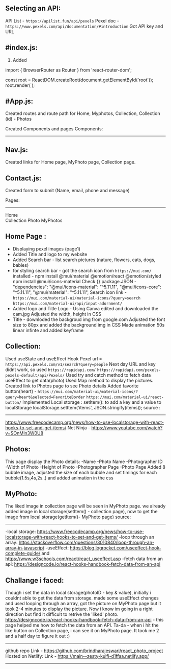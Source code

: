 Selecting an API:
-----------------
API List - `https://apilist.fun/api/pexels`
Pexel doc -`https://www.pexels.com/api/documentation/#introduction`
Got API key and URL

#index.js:
---------
1. Added

import { BrowserRouter as Router } from 'react-router-dom';

const root = ReactDOM.createRoot(document.getElementById('root'));
root.render(
  <Router>
    <App />
  </Router>
);

#App.js:
--------
Created routes and route path for Home, Myphotos, Collection, Collection (id) - Photos

Created Components and pages
Components:
**********
Nav.js:
-------
Created links for Home page, MyPhoto page, Collection page.

Contact.js:
-----------
Created form to submit (Name, email, phone and message)

Pages:
******
Home  
Collection
Photo
MyPhotos

Home Page :
---------
* Displaying pexel images (page1)
* Added Title and logo to my website
* Added Search bar - list search pictures (nature, flowers, cats, dogs, babies)
* for styling search bar - got the search icon from `https://mui.com/`
  installed - npm install @mui/material @emotion/react @emotion/styled
  npm install @mui/icons-material
  Check {} package.JSON - "dependencies": 
    "@mui/icons-material": "^5.11.11",
    "@mui/icons-core": "^5.11.11",
    "@mui/material": "^5.11.11",
  Search icon link - `https://mui.com/material-ui/material-icons/?query=search`
  `https://mui.com/material-ui/api/input-adornment/`
* Added logo and Title
  Logo - Using Canva edited and downloaded the cam.jpg 
  Adjusted the width, height in CSS
* Title - downloded the backgroud img from google.com
  Adjusted the font size to 80px and added the background img in CSS
  Made animation 50s linear infinte and added keyframe

Collection:
------------  
Used useState and useEffect Hook
Pexel url = `https://api.pexels.com/v1/search?query=people`
Next day URL and key didnt work, so used `https://rapidapi.com/`
`https://rapidapi.com/pexels-pexels-default/api/Pexels/`
Used try and catch method to fetch data
useEffect to get data(photo)
Used Map method to display the pictures.
Created link to Photos page to see Photo details
Added favorite button(heart) - `https://mui.com/material-ui/material-icons/?query=heart&selected=FavoriteBorder`
`https://mui.com/material-ui/react-button/`
Implemented Local storage :
setItem(): to add a key and a value to localStorage
localStorage.setItem('items', JSON.stringify(items));
source : 
*********
https://www.freecodecamp.org/news/how-to-use-localstorage-with-react-hooks-to-set-and-get-items/
Net Ninja - https://www.youtube.com/watch?v=SOnMln3W0U8


Photos:
--------
This page display the Photo details:
 -Name
 -Photo Name
 -Photographer ID
 -Width of Photo
 -Height of Photo
 -Photographer Page
 -Photo Page
Added 8 bubble image, adjusted the size of each bubble
and set timings for each bubble(1.5s,4s,2s..) and added animation in the css

MyPhoto:
---------
The liked image in collection page will be seen in MyPhoto page.
we already added image in local storage(setItem() - collection page),
now to get the image from local storage(getItem()- MyPhoto page)
source:
********
-local storage: https://www.freecodecamp.org/news/how-to-use-localstorage-with-react-hooks-to-set-and-get-items/
-loop through an array: https://stackoverflow.com/questions/3010840/loop-through-an-array-in-javascript
-useEffect: https://blog.logrocket.com/useeffect-hook-complete-guide/ and https://www.w3schools.com/react/react_useeffect.asp
-fetch data from an api: https://designcode.io/react-hooks-handbook-fetch-data-from-an-api

Challange i faced:
------------------
Though i set the data in local storage(photoID - key & value), initially i couldnt able to get the data from storage.
made some useEffect changes and used looping through an array, got the picture on MyPhoto page but it took 2-4 minutes to display the picture.
Now i know im going in a right direction but find it difficult to retrive the 'liked' photo.
https://designcode.io/react-hooks-handbook-fetch-data-from-an-api - this page helped me how to fetch the data from an API.
Ta-da - when i hit the like button on Collection page, i can see it on MyPhoto page. It took me 2 and a half day to figure it out :)

________________________________________________________________________________________________________________________

github repo Link - https://github.com/brindharajeswari/react_photo_project
Hosted on Netlify: Link - https://main--zesty-kulfi-d1ffaa.netlify.app/

_________________________________________________________________________________________________________________________